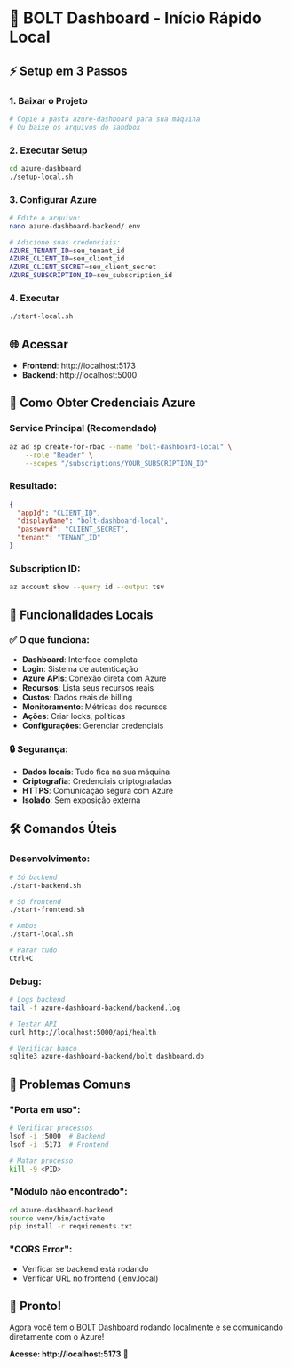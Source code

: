 # 🚀 BOLT Dashboard - Início Rápido Local

## ⚡ Setup em 3 Passos

### 1. Baixar o Projeto
```bash
# Copie a pasta azure-dashboard para sua máquina
# Ou baixe os arquivos do sandbox
```

### 2. Executar Setup
```bash
cd azure-dashboard
./setup-local.sh
```

### 3. Configurar Azure
```bash
# Edite o arquivo:
nano azure-dashboard-backend/.env

# Adicione suas credenciais:
AZURE_TENANT_ID=seu_tenant_id
AZURE_CLIENT_ID=seu_client_id  
AZURE_CLIENT_SECRET=seu_client_secret
AZURE_SUBSCRIPTION_ID=seu_subscription_id
```

### 4. Executar
```bash
./start-local.sh
```

## 🌐 Acessar

- **Frontend**: http://localhost:5173
- **Backend**: http://localhost:5000

## 🔑 Como Obter Credenciais Azure

### Service Principal (Recomendado)
```bash
az ad sp create-for-rbac --name "bolt-dashboard-local" \
    --role "Reader" \
    --scopes "/subscriptions/YOUR_SUBSCRIPTION_ID"
```

### Resultado:
```json
{
  "appId": "CLIENT_ID",
  "displayName": "bolt-dashboard-local", 
  "password": "CLIENT_SECRET",
  "tenant": "TENANT_ID"
}
```

### Subscription ID:
```bash
az account show --query id --output tsv
```

## 🎯 Funcionalidades Locais

### ✅ O que funciona:
- **Dashboard**: Interface completa
- **Login**: Sistema de autenticação
- **Azure APIs**: Conexão direta com Azure
- **Recursos**: Lista seus recursos reais
- **Custos**: Dados reais de billing
- **Monitoramento**: Métricas dos recursos
- **Ações**: Criar locks, políticas
- **Configurações**: Gerenciar credenciais

### 🔒 Segurança:
- **Dados locais**: Tudo fica na sua máquina
- **Criptografia**: Credenciais criptografadas
- **HTTPS**: Comunicação segura com Azure
- **Isolado**: Sem exposição externa

## 🛠️ Comandos Úteis

### Desenvolvimento:
```bash
# Só backend
./start-backend.sh

# Só frontend  
./start-frontend.sh

# Ambos
./start-local.sh

# Parar tudo
Ctrl+C
```

### Debug:
```bash
# Logs backend
tail -f azure-dashboard-backend/backend.log

# Testar API
curl http://localhost:5000/api/health

# Verificar banco
sqlite3 azure-dashboard-backend/bolt_dashboard.db
```

## 🚨 Problemas Comuns

### "Porta em uso":
```bash
# Verificar processos
lsof -i :5000  # Backend
lsof -i :5173  # Frontend

# Matar processo
kill -9 <PID>
```

### "Módulo não encontrado":
```bash
cd azure-dashboard-backend
source venv/bin/activate
pip install -r requirements.txt
```

### "CORS Error":
- Verificar se backend está rodando
- Verificar URL no frontend (.env.local)

## 🎉 Pronto!

Agora você tem o BOLT Dashboard rodando localmente e se comunicando diretamente com o Azure!

**Acesse: http://localhost:5173** 🚀

